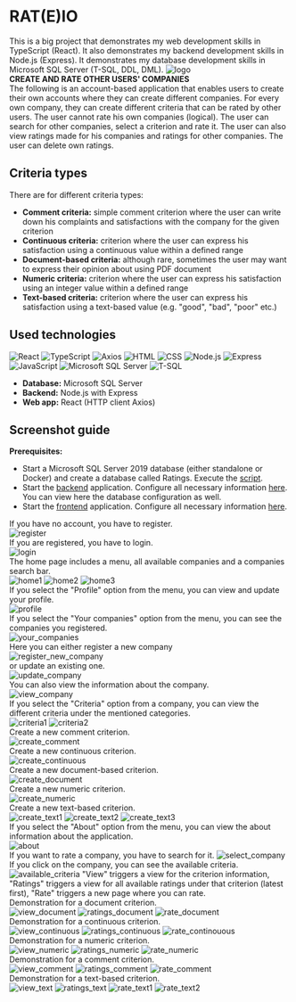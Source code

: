 # RAT(E)IO
This is a big project that demonstrates my web development skills in TypeScript (React).
It also demonstrates my backend development skills in Node.js (Express).
It demonstrates my database development skills in Microsoft SQL Server (T-SQL, DDL, DML).
![logo](img/logo.png)
</br>
**CREATE AND RATE OTHER USERS' COMPANIES**
</br>
The following is an account-based application that enables users to create their own 
accounts where they can create different companies.
For every own company, they can create different criteria that can be rated by other users.
The user cannot rate his own companies (logical).
The user can search for other companies, select a criterion and rate it.
The user can also view ratings made for his companies and ratings for other companies.
The user can delete own ratings.

## Criteria types
There are for different criteria types:
* **Comment criteria:** simple comment criterion where the user can write down his complaints and 
satisfactions with the company for the given criterion 
* **Continuous criteria:** criterion where the user can express his satisfaction using a continuous
value within a defined range
* **Document-based criteria:** although rare, sometimes the user may want to express their opinion about using PDF document
* **Numeric criteria:** criterion where the user can express his satisfaction using an integer
value within a defined range
* **Text-based criteria:** criterion where the user can express his satisfaction using a text-based
value (e.g. "good", "bad", "poor" etc.)

## Used technologies
![React](https://shields.io/badge/react-black?logo=react&style=for-the-badge) ![TypeScript](https://shields.io/badge/TypeScript-3178C6?logo=TypeScript&logoColor=FFF&style=for-the-badge) ![Axios](https://img.shields.io/badge/axios-green?style=for-the-badge&logo=axios)
 ![HTML](https://img.shields.io/badge/html-%23d4b655?style=for-the-badge&logo=html5)
![CSS](https://img.shields.io/badge/css-orange?style=for-the-badge&logo=css3) ![Node.js](https://img.shields.io/badge/node.js-lightblue?style=for-the-badge&logo=node.js) ![Express](https://img.shields.io/badge/express-%2317191a?style=for-the-badge&logo=express) ![JavaScript](https://img.shields.io/badge/javascript-yellow?style=for-the-badge&logo=javascript)
![Microsoft SQL Server](https://img.shields.io/badge/Microsoft%20SQL%20Server-red?style=for-the-badge) ![T-SQL](https://img.shields.io/badge/T--SQL-%23eb99f7?style=for-the-badge)
* **Database:** Microsoft SQL Server
* **Backend:** Node.js with Express
* **Web app:** React (HTTP client Axios)

## Screenshot guide
**Prerequisites:**
* Start a Microsoft SQL Server 2019 database (either standalone or Docker) and create a database
called Ratings. Execute the [script](./Database/ratings.sql).
* Start the [backend](./Backend) application. Configure all necessary information [here](./Backend/config).
You can view here the database configuration as well.
* Start the [frontend](./WebApp/ratings_web_app) application. Configure all necessary information [here](./WebApp/ratings_web_app/src/config).

If you have no account, you have to register.
</br>
![register](img/register.png)
</br>
If you are registered, you have to login.
</br>
![login](img/login.png)
</br>
The home page includes a menu, all available companies and a companies search bar.
</br>
![home1](img/home.png)
![home2](img/home_menu.png)
![home3](img/home_search.png)
</br>
If you select the "Profile" option from the menu, you can view and update your profile.
</br>
![profile](img/profile.png)
</br>
If you select the "Your companies" option from the menu, you can see the companies you registered.
</br>
![your_companies](img/your_companies.png)
</br>
Here you can either register a new company
</br>
![register_new_company](img/register_new_company.png)
</br>
or update an existing one.
</br>
![update_company](img/update_company.png)
</br>
You can also view the information about the company.
</br>
![view_company](img/view_company.png)
</br>
If you select the "Criteria" option from a company, you can view the different criteria under the mentioned categories.
</br>
![criteria1](img/company_criteria.png)
![criteria2](img/company_criteria2.png)
</br>
Create a new comment criterion.
</br>
![create_comment](img/create_comment.png)
</br>
Create a new continuous criterion.
</br>
![create_continuous](img/create_continuous.png)
</br>
Create a new document-based criterion.
</br>
![create_document](img/create_document.png)
</br>
Create a new numeric criterion.
</br>
![create_numeric](img/create_numeric.png)
</br>
Create a new text-based criterion.
</br>
![create_text1](img/create_text.png)
![create_text2](img/create_text2.png)
![create_text3](img/create_text3.png)
</br>
If you select the "About" option from the menu, you can view the about information about the application.
</br>
![about](img/about.png)
</br>
If you want to rate a company, you have to search for it.
![select_company](img/select_company.png)
If you click on the company, you can see the available criteria.
![available_criteria](img/available_criteria.png)
"View" triggers a view for the criterion information, "Ratings" triggers a view for all available ratings under that criterion (latest first), "Rate" triggers a new page where you can rate.
</br>
Demonstration for a document criterion.
</br>
![view_document](img/document_based_viewer.png)
![ratings_document](img/document_ratings.png)
![rate_document](img/document_rate.png)
</br>
Demonstration for a continuous criterion.
</br>
![view_continuous](img/continuous_viewer.png)
![ratings_continuous](img/continuous_ratings.png)
![rate_continouous](img/continuous_rate.png)
</br>
Demonstration for a numeric criterion.
</br>
![view_numeric](img/numeric_viewer.png)
![ratings_numeric](img/numeric_ratings.png)
![rate_numeric](img/numeric_rate.png)
</br>
Demonstration for a comment criterion.
</br>
![view_comment](img/comment_viewer.png)
![ratings_comment](img/comment_ratings.png)
![rate_comment](img/comment_rate.png)
</br>
Demonstration for a text-based criterion.
</br>
![view_text](img/text_viewer.png)
![ratings_text](img/text_ratings.png)
![rate_text1](img/text_rate.png)
![rate_text2](img/text_rate2.png)
</br>
